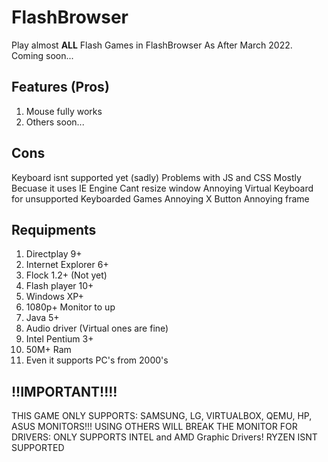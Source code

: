 # FlashBrowser
Play almost **ALL** Flash Games in FlashBrowser As After March 2022.
Coming soon...


## Features (Pros)
1. Mouse fully works
2. Others soon...

## Cons
Keyboard isnt supported yet (sadly)
Problems with JS and CSS Mostly Becuase it uses IE Engine
Cant resize window
Annoying Virtual Keyboard for unsupported Keyboarded Games
Annoying X Button
Annoying frame


## Requipments
1. Directplay 9+
2. Internet Explorer 6+
3. Flock 1.2+ (Not yet)
4. Flash player 10+
5. Windows XP+
6. 1080p+ Monitor to up
7. Java 5+
8. Audio driver (Virtual ones are fine)
9. Intel Pentium 3+
10. 50M+ Ram
11. Even it supports PC's from 2000's
## !!IMPORTANT!!!!
THIS GAME ONLY SUPPORTS:
SAMSUNG, LG, VIRTUALBOX, QEMU, HP, ASUS MONITORS!!! USING OTHERS WILL BREAK THE MONITOR
FOR DRIVERS: ONLY SUPPORTS INTEL and AMD Graphic Drivers! RYZEN ISNT SUPPORTED
